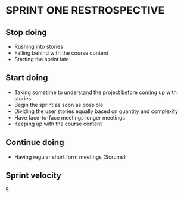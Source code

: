 # SPRINT ONE RESTROSPECTIVE

## Stop doing
* Rushing into stories
* Falling behind with the course content
* Starting the sprint late

## Start doing
* Taking sometime to understand the project before coming up with stories
* Begin the sprint as soon as possible
* Dividing the user stories equally based on quantity and    complexity
* Have face-to-face meetings longer meetings
* Keeping up with the course content

## Continue doing
* Having regular short form meetings (Scrums) 

## Sprint velocity
5